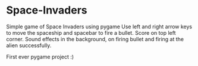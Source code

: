 # Space-Invaders
Simple game of Space Invaders using pygame
Use left and right arrow keys to move the spaceship and spacebar to fire a bullet.
Score on top left corner.
Sound effects in the background, on firing bullet and firing at the alien successfully.

First ever pygame project :)
